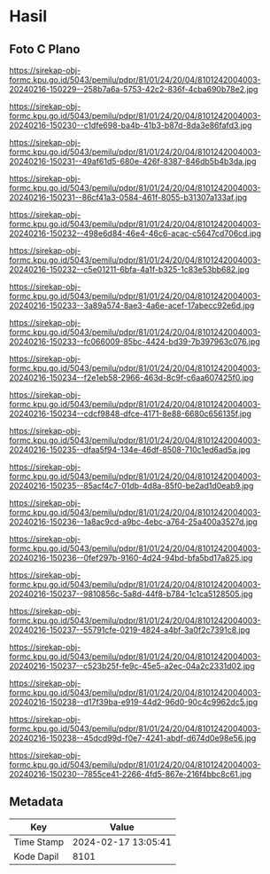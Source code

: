 # Hasil

## Foto C Plano

https://sirekap-obj-formc.kpu.go.id/5043/pemilu/pdpr/81/01/24/20/04/8101242004003-20240216-150229--258b7a6a-5753-42c2-836f-4cba690b78e2.jpg

https://sirekap-obj-formc.kpu.go.id/5043/pemilu/pdpr/81/01/24/20/04/8101242004003-20240216-150230--c1dfe698-ba4b-41b3-b87d-8da3e86fafd3.jpg

https://sirekap-obj-formc.kpu.go.id/5043/pemilu/pdpr/81/01/24/20/04/8101242004003-20240216-150231--49af61d5-680e-426f-8387-846db5b4b3da.jpg

https://sirekap-obj-formc.kpu.go.id/5043/pemilu/pdpr/81/01/24/20/04/8101242004003-20240216-150231--86cf41a3-0584-461f-8055-b31307a133af.jpg

https://sirekap-obj-formc.kpu.go.id/5043/pemilu/pdpr/81/01/24/20/04/8101242004003-20240216-150232--498e6d84-46e4-46c6-acac-c5647cd706cd.jpg

https://sirekap-obj-formc.kpu.go.id/5043/pemilu/pdpr/81/01/24/20/04/8101242004003-20240216-150232--c5e01211-6bfa-4a1f-b325-1c83e53bb682.jpg

https://sirekap-obj-formc.kpu.go.id/5043/pemilu/pdpr/81/01/24/20/04/8101242004003-20240216-150233--3a89a574-8ae3-4a6e-acef-17abecc92e6d.jpg

https://sirekap-obj-formc.kpu.go.id/5043/pemilu/pdpr/81/01/24/20/04/8101242004003-20240216-150233--fc066009-85bc-4424-bd39-7b397963c076.jpg

https://sirekap-obj-formc.kpu.go.id/5043/pemilu/pdpr/81/01/24/20/04/8101242004003-20240216-150234--f2e1eb58-2966-463d-8c9f-c6aa607425f0.jpg

https://sirekap-obj-formc.kpu.go.id/5043/pemilu/pdpr/81/01/24/20/04/8101242004003-20240216-150234--cdcf9848-dfce-4171-8e88-6680c656135f.jpg

https://sirekap-obj-formc.kpu.go.id/5043/pemilu/pdpr/81/01/24/20/04/8101242004003-20240216-150235--dfaa5f94-134e-46df-8508-710c1ed6ad5a.jpg

https://sirekap-obj-formc.kpu.go.id/5043/pemilu/pdpr/81/01/24/20/04/8101242004003-20240216-150235--85acf4c7-01db-4d8a-85f0-be2ad1d0eab9.jpg

https://sirekap-obj-formc.kpu.go.id/5043/pemilu/pdpr/81/01/24/20/04/8101242004003-20240216-150236--1a8ac9cd-a9bc-4ebc-a764-25a400a3527d.jpg

https://sirekap-obj-formc.kpu.go.id/5043/pemilu/pdpr/81/01/24/20/04/8101242004003-20240216-150236--0fef297b-9160-4d24-94bd-bfa5bd17a825.jpg

https://sirekap-obj-formc.kpu.go.id/5043/pemilu/pdpr/81/01/24/20/04/8101242004003-20240216-150237--9810856c-5a8d-44f8-b784-1c1ca5128505.jpg

https://sirekap-obj-formc.kpu.go.id/5043/pemilu/pdpr/81/01/24/20/04/8101242004003-20240216-150237--55791cfe-0219-4824-a4bf-3a0f2c7391c8.jpg

https://sirekap-obj-formc.kpu.go.id/5043/pemilu/pdpr/81/01/24/20/04/8101242004003-20240216-150237--c523b25f-fe9c-45e5-a2ec-04a2c2331d02.jpg

https://sirekap-obj-formc.kpu.go.id/5043/pemilu/pdpr/81/01/24/20/04/8101242004003-20240216-150238--d17f39ba-e919-44d2-96d0-90c4c9962dc5.jpg

https://sirekap-obj-formc.kpu.go.id/5043/pemilu/pdpr/81/01/24/20/04/8101242004003-20240216-150238--45dcd99d-f0e7-4241-abdf-d674d0e98e56.jpg

https://sirekap-obj-formc.kpu.go.id/5043/pemilu/pdpr/81/01/24/20/04/8101242004003-20240216-150230--7855ce41-2266-4fd5-867e-216f4bbc8c61.jpg


## Metadata

| Key        | Value               |
| ---------- | ------------------- |
| Time Stamp | 2024-02-17 13:05:41 |
| Kode Dapil | 8101                |



